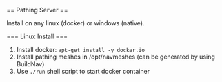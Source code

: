 == Pathing Server ==

Install on any linux (docker) or windows (native).

=== Linux Install ===

1. Install docker: `apt-get install -y docker.io`
1. Install pathing meshes in /opt/navmeshes (can be generated by using BuildNav)
1. Use `./run` shell script to start docker container
